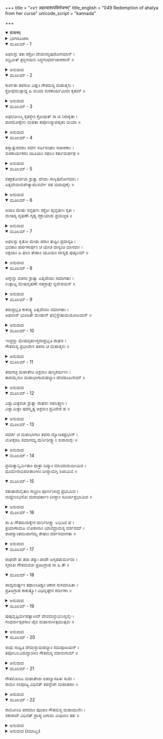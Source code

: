 +++
title = "०४९ अहल्याशापविमोचनम्"
title_english = "049 Redemption of ahalya from her curse"
unicode_script = "kannada"

+++
<details open><summary>वाचनम्</summary>

<div class="audioEmbed"  caption="श्रीराम-हरिसीताराममूर्ति-घनपाठिभ्यां वचनम्" src="https://archive.org/download/Ramayana-recitation-Sriram-harisItArAmamUrti-Ghanapaati-v2/Kanda_1/Kanda_1_BK-049-_Ahalya_Shapa_Vimochanam.mp3"></div>
</details>



<details><summary>ಭಾಗಸೂಚನಾ</summary>

ಪಿತೃದೇವತೆಗಳಿಂದ ಇಂದ್ರನಿಗೆ ಮೇಷವೃಷಣಗಳ ಸಂಯೋಜನೆ, ಶ್ರೀರಾಮನಿಂದ ಅಹಲ್ಯೆಯ ಉದ್ಧಾರ, ಅಹಲ್ಯಾ ಗೌತಮರಿಂದ ಶ್ರೀರಾಮನಿಗೆ ಸತ್ಕಾರ
</details>

<details open><summary>ಮೂಲಮ್ - 1</summary>

ಅಫಲಸ್ತು ತತಃ ಶಕ್ರೋ ದೇವಾನಗ್ನಿಪುರೋಗಮಾನ್ ।  
ಅಬ್ರವೀತ್ ತ್ರಸ್ತನಯನಃ ಸಿದ್ಧಗಂಧರ್ವಚಾರಣಾನ್ ॥
</details>

<details><summary>ಅನುವಾದ</summary>

ಅನಂತರ ವೃಷಣ ರಹಿತನಾದ ಇಂದ್ರನು ಬಹಳ ದೈನ್ಯ ಮುಖಭಾವದಿಂದ ಅಗ್ನಿಯೇ ಮೊದಲಾದ ದೇವತೆಗಳಲ್ಲಿ, ಸಿದ್ಧ ಗಂಧರ್ವರಲ್ಲಿ, ಚಾರಣರಲ್ಲಿ ದೀನ ಧ್ವನಿಯಲ್ಲಿ ಹೀಗೆ ಹೇಳಿದನು.॥1॥
</details>

<details open><summary>ಮೂಲಮ್ - 2</summary>

ಕುರ್ವತಾ ತಪಸೋ ವಿಘ್ನಂ ಗೌತಮಸ್ಯ ಮಹಾತ್ಮನಃ ।  
ಕ್ರೋಧಮುತ್ಪಾದ್ಯ ಹಿ ಮಯಾ ಸುರಕಾರ್ಯಮಿದಂ ಕೃತಮ್ ॥
</details>

<details><summary>ಅನುವಾದ</summary>

ದೇವತೆಗಳಿರಾ! ಮಹಾತ್ಮಾ ಗೌತಮರ ತಪಸ್ಸಿನಲ್ಲಿ ವಿಘ್ನವನ್ನು ಉಂಟುಮಾಡಿ ಅವರನ್ನು ಕ್ರೋಧಿತಗೊಳಿಸಿ, ನಾನು ಈ ದೇವತೆಗಳ ಕಾರ್ಯವನ್ನೇ ನೆರವೇರಿಸಿದೆ.॥2॥
</details>

<details open><summary>ಮೂಲಮ್ - 3</summary>

ಅಫಲೋಽಸ್ಮಿ ಕೃತಸ್ತೇನ ಕ್ರೋಧಾತ್ ಸಾ ಚ ನಿರಾಕೃತಾ ।  
ಶಾಪಮೋಕ್ಷೇಣ ಮಹತಾ ತಪೋಽಸ್ಯಾಪಹೃತಂ ಮಯಾ ॥
</details>

<details><summary>ಅನುವಾದ</summary>

ಮುನಿಯು ಕ್ರೋಧದಿಂದ ಭಾರೀ ಶಾಪ ಕೊಟ್ಟು ನನ್ನನ್ನು ಅಂಡಕೋಶ ರಹಿತನನ್ನಾಗಿಸಿದನು ಹಾಗೂ ತನ್ನ ಪತ್ನಿಯನ್ನು ತ್ಯಜಿಸಿಬಿಟ್ಟನು. ಇದರಿಂದ ನನ್ನಿಂದ ಅವರ ತಪಸ್ಸಿನ ಅಪಹರಣವಾಯಿತು.॥3॥
</details>

<details open><summary>ಮೂಲಮ್ - 4</summary>

ತಸ್ಮಾತ್ಸುರವರಾಃ ಸರ್ವೇ ಸರ್ಷಿಸಂಘಾಃ ಸಚಾರಣಾಃ ।  
ಸುರಕಾರ್ಯಕರಂ ಯೂಯಂ ಸಫಲಂ ಕರ್ತುಮರ್ಹಥ ॥
</details>

<details><summary>ಅನುವಾದ</summary>

(ಒಂದು ವೇಳೆ ನಾನು ಅವರ ತಪಸ್ಸಿನಲ್ಲಿ ವಿಘ್ನವನ್ನು ಉಂಟು ಮಾಡದಿದ್ದರೆ, ಅವರು ದೇವತೆಗಳ ರಾಜ್ಯವನ್ನು ಕಸಿದುಕೊಳ್ಳುತ್ತಿದ್ದರು. ಆದ್ದರಿಂದ ಹೀಗೆ ಮಾಡಿ) ನಾನು ದೇವತೆಗಳ ಕಾರ್ಯವನ್ನೇ ಸಿದ್ಧಗೊಳಿಸಿರುವೆನು. ಆದ್ದರಿಂದ ಶ್ರೇಷ್ಠ ದೇವತೆಗಳಿರಾ! ನೀವೆಲ್ಲ, ಋಷಿ ಸಮುದಾಯವನ್ನು ಮತ್ತು ಚಾರಣರು ಸೇರಿ ನನ್ನನ್ನು ವೃಷಣಯುಕ್ತನನ್ನಾಗಿಸಲು ಪ್ರಯತ್ನಿಸಿರಿ.॥4॥
</details>

<details open><summary>ಮೂಲಮ್ - 5</summary>

ಶತಕ್ರತೋರ್ವಚಃ ಶ್ರುತ್ವಾ ದೇವಾಃ ಸಾಗ್ನಿಪುರೋಗಮಾಃ ।  
ಪಿತೃದೇವಾನುಪೇತ್ಯಾಹುಃಸರ್ವೇ ಸಹ ಮರುದ್ಗಣೈಃ ॥
</details>

<details><summary>ಅನುವಾದ</summary>

ಇಂದ್ರನ ಈ ಮಾತನ್ನು ಕೇಳಿ ಮರುದ್ಗಣ ಸಹಿತ ಅಗ್ನಿಯೇ ಮೊದಲಾದ ಸಮಸ್ತ ದೇವತೆಗಳು ಕವ್ಯವಾಹನ ಮೊದಲಾದ ಪಿತೃದೇವತೆಗಳ ಬಳಿಗೆ ಹೋಗಿ ಹೇಳಿದರು.॥5॥
</details>

<details open><summary>ಮೂಲಮ್ - 6</summary>

ಅಯಂ ಮೇಷಃ ಸವೃಷಣಃ ಶಕ್ರೋ ಹೃವೃಷಣಃ ಕೃತಃ ।  
ಮೇಷಸ್ಯ ವೃಷಣೌ ಗೃಹ್ಯ ಶಕ್ರಾಯಾಶು ಪ್ರಯಚ್ಛತ ॥
</details>

<details><summary>ಅನುವಾದ</summary>

ಪಿತೃಗಳೇ! ಈ ನಿಮ್ಮ ಟಗರಿಗೆ ವೃಷಣಗಳಿವೆ ಹಾಗೂ ಇಂದ್ರನು ವೃಷಣ ರಹಿತನಾಗಿರುವನು. ಆದ್ದರಿಂದ ಈ ಟಗರಿನ ಎರಡೂ ವೃಷಣಗಳನ್ನು ಬೇಗನೆ ಇಂದ್ರನಿಗೆ ಅರ್ಪಿಸಿರಿ.॥6॥
</details>

<details open><summary>ಮೂಲಮ್ - 7</summary>

ಅಫಲಸ್ತು ಕೃತೋ ಮೇಷಃ ಪರಾಂ ತುಷ್ಟಿಂ ಪ್ರದಾಸ್ಯತಿ ।  
ಭವತಾಂ ಹರ್ಷಣಾರ್ಥಂ ಚ ಯೇಚ ದಾಸ್ಯಂತಿ ಮಾನವಾಃ ।  
ಅಕ್ಷಯಂ ಹಿ ಫಲಂ ತೇಷಾಂ ಯೂಯಂ ದಾಸ್ಯಥ ಪುಷ್ಕಲಮ್ ॥
</details>

<details><summary>ಅನುವಾದ</summary>

ಅಂಡಕೋಶದಿಂದ ರಹಿತವಾದ ಈ ಟಗರು ಇದೇ ಸ್ಥಾನದಲ್ಲಿ ನಿಮಗೆ ಪರಮಸಂತೋಷ ಕೊಡುವನು. ಆದ್ದರಿಂದ ಯಾವ ಮನುಷ್ಯನು ನಿಮಗೆ ಪ್ರಸನ್ನತೆಯಿಂದ ವೃಷಣರಹಿತ ಟಗರನ್ನು ದಾನ ಮಾಡುವನೋ, ಆ ದಾನಕ್ಕೆ ನೀವು ಉತ್ತಮ ಪೂರ್ಣ ಫಲವನ್ನು ಕೊಡಿರಿ.॥7॥
</details>

<details open><summary>ಮೂಲಮ್ - 8</summary>

ಅಗ್ನೇಸ್ತು ವಚನಂ ಶ್ರುತ್ವಾ ಪಿತೃದೇವಾಃ ಸಮಾಗತಾಃ ।  
ಉತ್ಪಾಟ್ಯ ಮೇಷವೃಷಣೌ ಸಹಸ್ರಾಕ್ಷೇ ನ್ಯವೇಶಯನ್ ॥
</details>

<details><summary>ಅನುವಾದ</summary>

ಅಗ್ನಿಯ ಈ ಮಾತನ್ನು ಕೇಳಿ ಪಿತೃದೇವತೆಗಳು ಒಂದೆಡೆ ಸೇರಿ ಟಗರಿನ ವೃಷಣಗಳನ್ನು ಕಿತ್ತು ಇಂದ್ರನ ಶರೀರದಲ್ಲಿ ಉಚಿತ ಸ್ಥಾನದಲ್ಲಿ ಜೋಡಿಸಿದರು.॥8॥
</details>

<details open><summary>ಮೂಲಮ್ - 9</summary>

ತದಾಪ್ರಭೃತಿ ಕಾಕುತ್ಸ್ಥ ಪಿತೃದೇವಾಃ ಸಮಾಗತಾಃ ।  
ಅಫಲಾನ್ ಭುಂಜತೇ ಮೇಷಾನ್ ಫಲೈಸ್ತೇಷಾಮಯೋಜಯನ್ ॥
</details>

<details><summary>ಅನುವಾದ</summary>

ಕಾಕುತ್ಸ್ಥನೇ! ಅಂದಿನಿಂದ ಅಲ್ಲಿ ಬಂದಿರುವ ಸಮಸ್ತ ಪಿತೃದೇವತೆಗಳು ಅಂಡಕೋಶರಹಿತ ಟಗರನ್ನೇ ಉಪಯೋಗಿಸುತ್ತಾರೆ ಮತ್ತು ದಾನಿಗೆ ಅವರ ದಾನದ ಫಲವನ್ನು ಕೊಡುತ್ತಾರೆ.॥9॥
</details>

<details open><summary>ಮೂಲಮ್ - 10</summary>

ಇಂದ್ರಸ್ತು ಮೇಷವೃಷಣಸ್ತದಾಪ್ರಭೃತಿ ರಾಘವ ।  
ಗೌತಮಸ್ಯ ಪ್ರಭಾವೇಣ ತಪಸಾ ಚ ಮಹಾತ್ಮನಃ ॥
</details>

<details><summary>ಅನುವಾದ</summary>

ರಘುನಂದನ! ಆಗಿನಿಂದ ಮಹಾತ್ಮಾ ಗೌತಮರ ತಪಸ್ಸಿನ ಪ್ರಭಾವದಿಂದ ಇಂದ್ರನಿಗೆ ಟಗರಿನ ವೃಷಣಗಳನ್ನು ಧರಿಸಬೇಕಾಯಿತು.॥10॥
</details>

<details open><summary>ಮೂಲಮ್ - 11</summary>

ತದಾಗಚ್ಛ ಮಹಾತೇಜ ಆಶ್ರಮಂ ಪುಣ್ಯಕರ್ಮಣಃ ।  
ತಾರಯೈನಾಂ ಮಹಾಭಾಗಾಮಹಲ್ಯಾಂ ದೇವರೂಪಿಣೀಮ್ ॥
</details>

<details><summary>ಅನುವಾದ</summary>

ಮಹಾತೇಜಸ್ವೀ ರಾಮಾ! ಈಗ ನೀನು ಪುಣ್ಯಕರ್ಮ ಮಹರ್ಷಿ ಗೌತಮರ ಈ ಆಶ್ರಮಕ್ಕೆ ನಡೆ ಹಾಗೂ ಈ ದೇವ ರೂಪಿಣಿ ಮಹಾಭಾಗಾ ಅಹಲ್ಯೆಯ ಉದ್ಧಾರ ಮಾಡು.॥11॥
</details>

<details open><summary>ಮೂಲಮ್ - 12</summary>

ವಿಶ್ವಾಮಿತ್ರವಚಃ ಶ್ರುತ್ವಾ ರಾಘವಃ ಸಹಲಕ್ಷ್ಮಣಃ ।  
ವಿಶ್ವಾಮಿತ್ರಂ ಪುರಸ್ಕೃತ್ಯ ಆಶ್ರಮಂ ಪ್ರವಿವೇಶ ಹ ॥
</details>

<details><summary>ಅನುವಾದ</summary>

ವಿಶ್ವಾಮಿತ್ರರ ಈ ಮಾತನ್ನು ಕೇಳಿ ಲಕ್ಷ್ಮಣ ಸಹಿತ ಶ್ರೀರಾಮನು ಮಹರ್ಷಿಗಳನ್ನು ಮುಂದಿರಿಸಿಕೊಂಡು ಆ ಆಶ್ರಮವನ್ನು ಪ್ರವೇಶಿಸಿದನು.॥12॥
</details>

<details open><summary>ಮೂಲಮ್ - 13</summary>

ದದರ್ಶ ಚ ಮಹಾಭಾಗಾಂ ತಪಸಾ ದ್ಯೋತಿತಪ್ರಭಾನ್ ।  
ಲೋಕೈರಪಿ ಸಮಾಗಮ್ಯ ದುರ್ನಿರೀಕ್ಷ್ಯಾಂ ಸುರಾಸುರೈಃ ॥
</details>

<details><summary>ಅನುವಾದ</summary>

ಅಲ್ಲಿ ಹೋಗಿ ನೋಡಿದರೆ ಮಹಾಸೌಭಾಗ್ಯಶಾಲಿನೀ ಅಹಲ್ಯೆಯು ತನ್ನ ತಪಸ್ಸಿನಿಂದ ಪ್ರಕಾಶಿಸುತ್ತಿದ್ದಳು. ಈ ಲೋಕದ ಮನುಷ್ಯರು ಹಾಗೂ ಸಮಸ್ತ ದೇವತೆಗಳು, ಅಸುರರೂ ಅಲ್ಲಿಗೆ ಬಂದು ಆಕೆಯ ಪ್ರಖರತೆಯನ್ನು ನೋಡಲಾಗುತ್ತಿರಲಿಲ್ಲ.॥13॥
</details>

<details open><summary>ಮೂಲಮ್ - 14</summary>

ಪ್ರಯತ್ನಾನ್ನಿರ್ಮಿತಾಂ ಧಾತ್ರಾ ದಿವ್ಯಾಂ ಮಾಯಾಮಯೀಮಿವ ।  
ಧೂಮೇನಾಭಿಪರೀತಾಂಗೀಂ ದೀಪ್ತಾಮಗ್ನಿ ಶಿಖಾಮಿವ ॥
</details>

<details open><summary>ಮೂಲಮ್ - 15</summary>

ಸತುಷಾರಾವೃತಾಂ ಸಾಭ್ರಾಂ ಪೂರ್ಣಚಂದ್ರ ಪ್ರಭಾಮಿವ ।  
ಮಧ್ಯೇಂಽಭಸೋ ದುರಾಧರ್ಷಾಂ ದೀಪ್ತಾಂ ಸೂರ್ಯಪ್ರಭಾಮಿವ ॥
</details>

<details><summary>ಅನುವಾದ</summary>

ಆಕೆಯ ಸ್ವರೂಪವು ದಿವ್ಯವಾಗಿತ್ತು. ವಿಧಾತನು ಬಹಳ ಪ್ರಯತ್ನದಿಂದ ಆಕೆಯ ಅವಯವಗಳನ್ನು ನಿರ್ಮಿಸಿದ್ದನು. ಆಕೆ ವಾಯಾಮಯದಂತೆ ಕಂಡುಬರುತ್ತಿದ್ದಳು. ಹೊಗೆಯಿಂದ ಆವರಿಸಿದ ಪ್ರಜ್ವಲಿತ ಅಗ್ನಿಯಂತೆ ಕಾಣುತ್ತಿದ್ದಳು. ಅವಳನ್ನು ನೋಡಿದರೆ, ಮೋಡಗಳಿಂದ ಮುಚ್ಚಿ ಹೋದ ಚಂದ್ರನ ಪ್ರಭೆಯಂತೆ ಅನಿಸುತ್ತಿತ್ತು. ನೀರಿನಲ್ಲಿ ಪ್ರತಿಸ್ಫಲಿಸುವ ಸೂರ್ಯನ ದುರ್ಧರ್ಷ ಪ್ರಭೆಯಂತೆ ಕಣ್ಣಿಗೆ ಕಾಣುತ್ತಿದ್ದಳು.॥14-15॥
</details>

<details open><summary>ಮೂಲಮ್ - 16</summary>

ಸಾ ಹಿ ಗೌತಮವಾಕ್ಯೇನ ದುರ್ನಿರೀಕ್ಷ್ಯಾ ಬಭೂವ ಹ ।  
ತ್ರಯಾಣಾಮಪಿ ಲೋಕಾನಾಂ ಯಾವದ್ರಾಮಸ್ಯ ದರ್ಶನಮ್ ।  
ಶಾಪಸ್ಯಾಂತಮುಪಾಗಮ್ಯ ತೇಷಾಂ ದರ್ಶನಮಾಗತಾ ॥
</details>

<details><summary>ಅನುವಾದ</summary>

ಗೌತಮರ ಶಾಪವಶ ಶ್ರೀರಾಮಚಂದ್ರನ ದರ್ಶನವಾಗುವ ಮೊದಲು ಮೂರು ಲೋಕದ ಯಾವ ಪ್ರಾಣಿಗೂ ಆಕೆಯ ದರ್ಶನ ದುರ್ಲಭವಾಗಿತ್ತು. ಶ್ರೀರಾಮನ ದರ್ಶನದಿಂದ ಆಕೆಯ ಶಾಪವು ಅಂತ್ಯವಾಗಿ ಅವಳು ಎಲ್ಲರಿಗೆ ಕಾಣುವಂತಾದಳು.॥16॥
</details>

<details open><summary>ಮೂಲಮ್ - 17</summary>

ರಾಘವೌ ತು ತದಾ ತಸ್ಯಾಃ ಪಾದೌ ಜಗೃಹತುರ್ಮುದಾ ।  
ಸ್ಮರಂತೀ ಗೌತಮವಚಃ ಪ್ರತಿಜಗ್ರಾಹ ಸಾ ಹಿ ತೌ ॥
</details>

<details open><summary>ಮೂಲಮ್ - 18</summary>

ಪಾದ್ಯಮರ್ಘ್ಯಂ ತಥಾಽಽತಿಥ್ಯಂ ಚಕಾರ ಸುಸಮಾಹಿತಾ ।  
ಪ್ರತಿಜಗ್ರಾಹ ಕಾಕುತ್ಸ್ಥೋ ವಿಧಿದೃಷ್ಟೇನ ಕರ್ಮಣಾ ॥
</details>

<details><summary>ಅನುವಾದ</summary>

ಆಗ ಶ್ರೀರಾಮಲಕ್ಷ್ಮಣರು ಬಹಳ ಸಂತೋಷದಿಂದ ಅಹಲ್ಯೆಯ ಎರಡೂ ಚರಣಗಳನ್ನು ಸ್ಪರ್ಶಿಸಿದರು. ಮಹರ್ಷಿ ಗೌತಮರ ಮಾತನ್ನು ನೆನೆದು ಅಹಲ್ಯೆಯು ಭಕ್ತಿಯಿಂದ ಆದರಣೀಯ ಅತಿಥಿಗಳಾದ ಈ ಸಹೋದರರನ್ನು ಅರ್ಘ್ಯಪಾದ್ಯಾದಿಗಳಿಂದ ಪೂಜಿಸಿದಳು. ಶ್ರೀರಾಮಚಂದ್ರನು ಶಾಸ್ತ್ರವಿಧಿಗನುಸಾರವಾಗಿ ಅಹಲ್ಯೆಯ ಆತಿಥ್ಯವನ್ನು ಸ್ವೀಕರಿಸಿದನು.॥17-18॥
</details>

<details open><summary>ಮೂಲಮ್ - 19</summary>

ಪುಷ್ಪವೃಷ್ಟಿರ್ಮಹತ್ಯಾಸೀದ್ ದೇವದುನ್ದುಭಿನಿಃಸ್ವನೈಃ ।  
ಗಂಧರ್ವಾಪ್ಸರಸಾಂ ಚೈವ ಮಹಾನಾಸೀತ್ಸಮುತ್ಸವಃ ॥
</details>

<details><summary>ಅನುವಾದ</summary>

ಆಗ ದೇವದುಂದುಭಿಗಳು ಮೊಳಗಿದವು. ಜೊತೆಗೆ ಆಕಾಶದಿಂದ ಪುಷ್ಪವೃಷ್ಟಿಯಾಯಿತು. ಗಂಧರ್ವರು ಮತ್ತು ಅಪ್ಸರೆಯರು ಮಹೋತ್ಸವವನ್ನು ಆಚರಿಸತೊಡಗಿದರು.॥19॥
</details>

<details open><summary>ಮೂಲಮ್ - 20</summary>

ಸಾಧು ಸಾಧ್ವಿತಿ ದೇವಾಸ್ತಾಮಹಲ್ಯಾಂ ಸಮಪೂಜಯನ್ ।  
ತಪೋಬಲವಿಶುದ್ಧಾಂಗೀಂ ಗೌತಮಸ್ಯ ವಶಾನುಗಾಮ್ ॥
</details>

<details><summary>ಅನುವಾದ</summary>

ಮಹರ್ಷಿ ಗೌತಮರ ಅಧೀನದಲ್ಲಿರುವ ಅಹಲ್ಯೆಯು ತನ್ನ ತಪಸ್ಸಿನ ಶಕ್ತಿಯಿಂದ ವಿಶುದ್ಧ ಸ್ವರೂಪವನ್ನು ಹೊಂದಿದಳು. ಇದನ್ನು ನೋಡಿ ಸಮಸ್ತ ದೇವತೆಗಳು ಆಕೆಗೆ ಧನ್ಯವಾದಗಳನ್ನು ಕೊಡುತ್ತಾ ಭೂರಿ-ಭೂರಿ ಪ್ರಶಂಸಿಸಿದರು.॥20॥
</details>

<details open><summary>ಮೂಲಮ್ - 21</summary>

ಗೌತಮೋಽಪಿ ಮಹಾತೇಜಾ ಅಹಲ್ಯಾಸಹಿತಃ ಸುಖೀ ।  
ರಾಮಂ ಸಂಪೂಜ್ಯ ವಿಧಿವತ್ ತಪಸ್ತೇಪೇ ಮಹಾತಪಾಃ ॥
</details>

<details><summary>ಅನುವಾದ</summary>

ಮಹಾತೇಜಸ್ವೀ, ಮಹಾತಪಸ್ವೀ, ಗೌತಮರೂ ಅಹಲ್ಯೆಯನ್ನು ಪಡೆದು ಪರಮ ಸುಖಿಗಳಾದರು. ಅವರೂ ಕೂಡ ಶ್ರೀರಾಮನನ್ನು ವಿಧಿವತ್ತಾಗಿ ಪೂಜಿಸಿ, ತಪಸ್ಸನ್ನು ಪ್ರಾರಂಭಿಸಿದರು.॥21॥
</details>

<details open><summary>ಮೂಲಮ್ - 22</summary>

ರಾಮೋಽಪಿ ಪರಮಾಂ ಪೂಜಾಂ ಗೌತಮಸ್ಯ ಮಹಾಮುನೇಃ ।  
ಸಕಾಶಾದ್ ವಿಧಿವತ್ ಪ್ರಾಪ್ಯ ಜಗಾಮ ಮಿಥಿಲಾಂ ತತಃ ॥
</details>

<details><summary>ಅನುವಾದ</summary>

ಮಹಾಮುನಿ ಗೌತಮರಿಂದ ವಿಧಿವತ್ತಾದ ಉತ್ತಮ ಪೂಜೆ, ಆದರ ಸತ್ಕಾರ ಪಡೆದು ಶ್ರೀರಾಮನು ಮುನಿವರ ವಿಶ್ವಾಮಿತ್ರರೊಂದಿಗೆ ಮಿಥಿಲಾಪುರಿಗೆ ಹೊರಟನು.॥22॥
</details>

<details><summary>ಅನುವಾದ (ಸಮಾಪ್ತಿಃ)</summary>

ವಾಲ್ಮೀಕಿ ವಿರಚಿತ ಆರ್ಷ ರಾಮಾಯಣ ಆದಿಕಾವ್ಯದ ಬಾಲಕಾಂಡದಲ್ಲಿ ನಲವತ್ತೊಂಭತ್ತನೆಯ ಸರ್ಗ ಪೂರ್ಣವಾಯಿತು. ॥49॥
</details>
